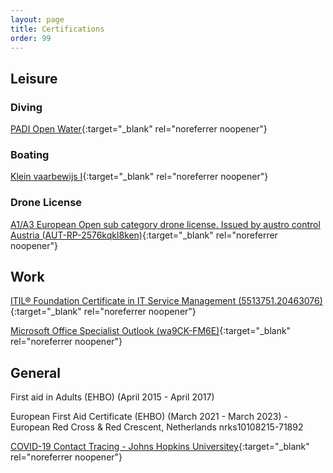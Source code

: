 ```yaml
---
layout: page
title: Certifications
order: 99
---
```



## Leisure

### Diving

[PADI Open Water](https://www.padi.com/courses/open-water-diver){:target="_blank" rel="noreferrer noopener"}

### Boating

[Klein vaarbewijs I](https://www.cbr.nl/nl/recreatievaart-en-privevliegers/recreatievaart/recreatievaart-2/theorie-examen-klein-vaarbewijs-1.htm){:target="_blank" rel="noreferrer noopener"}

### Drone License

[A1/A3 European Open sub category drone license. Issued by austro control Austria (AUT-RP-2576kqkl8ken)](https://www.dronespace.at/drohnenfuehrerschein){:target="_blank" rel="noreferrer noopener"}
    
## Work

[ITIL® Foundation Certificate in IT Service Management (5513751.20463076)](https://www.axelos.com/successful-candidates-register){:target="_blank" rel="noreferrer noopener"}

[Microsoft Office Specialist Outlook (wa9CK-FM6E)](https://portal.certiport.com/Portal/Pages/CredentialVerification.aspx){:target="_blank" rel="noreferrer noopener"}

## General

First aid in Adults (EHBO) (April 2015 - April 2017)

European First Aid Certificate (EHBO) (March 2021 - March 2023) - European Red Cross & Red Crescent, Netherlands nrks10108215-71892

[COVID-19 Contact Tracing - Johns Hopkins Universitey](http://coursera.org/verify/PVKC4ZW8VCDA){:target="_blank" rel="noreferrer noopener"}
